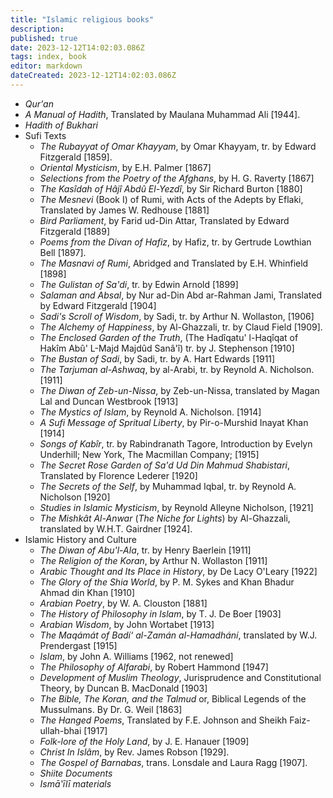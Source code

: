 ```yaml
---
title: "Islamic religious books"
description:
published: true
date: 2023-12-12T14:02:03.086Z
tags: index, book
editor: markdown
dateCreated: 2023-12-12T14:02:03.086Z
---
```


<!-- TO BE REPLACED BY BOOK CARDS-->

- _Qur'an_
- _A Manual of Hadith_, Translated by Maulana Muhammad Ali [1944].
- _Hadith of Bukhari_
- Sufi Texts
	- _The Rubayyat of Omar Khayyam_, by Omar Khayyam, tr. by Edward Fitzgerald [1859].
	- _Oriental Mysticism_, by E.H. Palmer [1867]
	- _Selections from the Poetry of the Afghans_, by H. G. Raverty [1867]
	- _The Kasîdah of Hâjî Abdû El-Yezdî_, by Sir Richard Burton [1880]
	- _The Mesnevi_ (Book I) of Rumi, with Acts of the Adepts by Eflaki, Translated by James W. Redhouse [1881]
	- _Bird Parliament_, by Farid ud-Din Attar, Translated by Edward Fitzgerald [1889]
	- _Poems from the Divan of Hafiz_, by Hafiz, tr. by Gertrude Lowthian Bell [1897].
	- _The Masnavi of Rumi_, Abridged and Translated by E.H. Whinfield [1898]
	- _The Gulistan of Sa'di_, tr. by Edwin Arnold [1899]
	- _Salaman and Absal_, by Nur ad-Din Abd ar-Rahman Jami, Translated by Edward Fitzgerald [1904]
	- _Sadi's Scroll of Wisdom_, by Sadi, tr. by Arthur N. Wollaston, [1906]
	- _The Alchemy of Happiness_, by Al-Ghazzali, tr. by Claud Field [1909].
	- _The Enclosed Garden of the Truth_, (The Hadîqatu' l-Haqîqat of Hakîm Abû' L-Majd Majdûd Sanâ'î) tr. by J. Stephenson [1910]
	- _The Bustan of Sadi_, by Sadi, tr. by A. Hart Edwards [1911]
	- _The Tarjuman al-Ashwaq_, by al-Arabi, tr. by Reynold A. Nicholson. [1911]
	- _The Diwan of Zeb-un-Nissa_, by Zeb-un-Nissa, translated by Magan Lal and Duncan Westbrook [1913]
	- _The Mystics of Islam_, by Reynold A. Nicholson. [1914]
	- _A Sufi Message of Spritual Liberty_, by Pir-o-Murshid Inayat Khan [1914]
	- _Songs of Kabîr_, tr. by Rabindranath Tagore, Introduction by Evelyn Underhill; New York, The Macmillan Company; [1915]
	- _The Secret Rose Garden of Sa'd Ud Din Mahmud Shabistari_, Translated by Florence Lederer [1920]
	- _The Secrets of the Self_, by Muhammad Iqbal, tr. by Reynold A. Nicholson [1920]
	- _Studies in Islamic Mysticism_, by Reynold Alleyne Nicholson, [1921]
	- _The Mishkât Al-Anwar_ (_The Niche for Lights_) by Al-Ghazzali, translated by W.H.T. Gairdner [1924].
- Islamic History and Culture
	- _The Diwan of Abu'l-Ala_, tr. by Henry Baerlein [1911]
	- _The Religion of the Koran_, by Arthur N. Wollaston [1911]
	- _Arabic Thought and Its Place in History_, by De Lacy O'Leary [1922]
	- _The Glory of the Shia World_, by P. M. Sykes and Khan Bhadur Ahmad din Khan [1910]
	- _Arabian Poetry_, by W. A. Clouston [1881]
	- _The History of Philosophy in Islam_, by T. J. De Boer [1903]
	- _Arabian Wisdom_, by John Wortabet [1913]
	- _The Maqámát of Badí‘ al-Zamán al-Hamadhání_, translated by W.J. Prendergast [1915]
	- _Islam_, by John A. Williams [1962, not renewed]
	- _The Philosophy of Alfarabi_, by Robert Hammond [1947]
	- _Development of Muslim Theology_, Jurisprudence and Constitutional Theory, by Duncan B. MacDonald [1903]
	- _The Bible, The Koran, and the Talmud_ or, Biblical Legends of the Mussulmans. By Dr. G. Weil [1863]
	- _The Hanged Poems_, Translated by F.E. Johnson and Sheikh Faiz-ullah-bhai [1917]
	- _Folk-lore of the Holy Land_, by J. E. Hanauer [1909]
	- _Christ In Islâm_, by Rev. James Robson [1929].
	- _The Gospel of Barnabas_, trans. Lonsdale and Laura Ragg [1907].
	- _Shiite Documents_
	- _Ismā‛īlī materials_